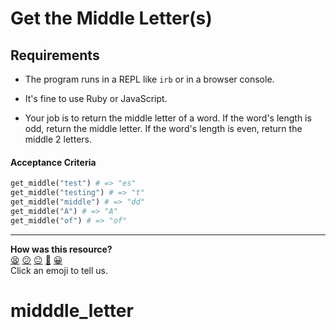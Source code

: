 # Get the Middle Letter(s)

## Requirements

- The program runs in a REPL like `irb` or in a browser console.

- It's fine to use Ruby or JavaScript.

- Your job is to return the middle letter of a word. If the word's length is odd, return the middle letter. If the word's length is even, return the middle 2 letters.

#### Acceptance Criteria

```ruby
get_middle("test") # => "es"
get_middle("testing") # => "t"
get_middle("middle") # => "dd"
get_middle("A") # => "A"
get_middle("of") # => "of"
```

<!-- BEGIN GENERATED SECTION DO NOT EDIT -->

---

**How was this resource?**  
[😫](https://airtable.com/shrUJ3t7KLMqVRFKR?prefill_Repository=skills-workshops&prefill_File=process_review/exercises/middle_letter/README.md&prefill_Sentiment=😫) [😕](https://airtable.com/shrUJ3t7KLMqVRFKR?prefill_Repository=skills-workshops&prefill_File=process_review/exercises/middle_letter/README.md&prefill_Sentiment=😕) [😐](https://airtable.com/shrUJ3t7KLMqVRFKR?prefill_Repository=skills-workshops&prefill_File=process_review/exercises/middle_letter/README.md&prefill_Sentiment=😐) [🙂](https://airtable.com/shrUJ3t7KLMqVRFKR?prefill_Repository=skills-workshops&prefill_File=process_review/exercises/middle_letter/README.md&prefill_Sentiment=🙂) [😀](https://airtable.com/shrUJ3t7KLMqVRFKR?prefill_Repository=skills-workshops&prefill_File=process_review/exercises/middle_letter/README.md&prefill_Sentiment=😀)  
Click an emoji to tell us.

<!-- END GENERATED SECTION DO NOT EDIT -->
# midddle_letter
